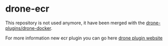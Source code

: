 # drone-ecr

This repository is not used anymore, it have been merged with the [drone-plugins/drone-docker](https://github.com/drone-plugins/drone-docker/tree/master/cmd/drone-ecr).

For more information new ecr plugin you can go here [drone plugin website](https://plugins.drone.io/plugins/ecr)
